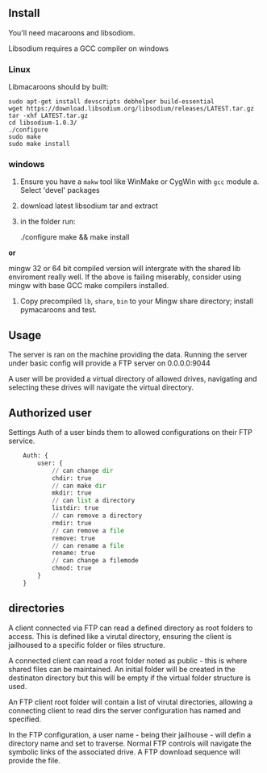 ## Install

You'll need macaroons and libsodiom.

Libsodium requires a GCC compiler on windows

### Linux


Libmacaroons should by built:

    sudo apt-get install devscripts debhelper build-essential
    wget https://download.libsodium.org/libsodium/releases/LATEST.tar.gz
    tar -xhf LATEST.tar.gz
    cd libsodium-1.0.3/
    ./configure
    sudo make
    sudo make install


### windows

1. Ensure you have a `makw` tool like WinMake or CygWin with `gcc` module
    a. Select 'devel' packages
2. download latest libsodium tar and extract
3. in the folder run:

    ./configure
    make && make install

**or**

mingw 32 or 64 bit compiled version will intergrate with the shared lib enviroment
really well. If the above is failing miserably, consider using mingw with base
GCC make compilers installed. 

1. Copy precompiled `lb`, `share`, `bin` to your Mingw share directory; install
pymacaroons and test.

## Usage

The server is ran on the machine providing the data. Running the server 
under basic config will provide a FTP server on 0.0.0.0:9044

A user will be provided a virtual directory of allowed drives, navigating
and selecting these drives will navigate the virtual directory.


## Authorized user

Settings Auth of a user binds them to allowed configurations
on their FTP service.

```python
    Auth: {
        user: {
            // can change dir
            chdir: true    
            // can make dir
            mkdir: true
            // can list a directory
            listdir: true
            // can remove a directory
            rmdir: true
            // can remove a file
            remove: true
            // can rename a file
            rename: true
            // can change a filemode
            chmod: true
        }
    }
```

## directories

A client connected via FTP can read a defined directory as root
folders to access. This is defined like a virutal directory, ensuring the
client is jailhoused to a specific folder or files structure.

A connected client can read a root folder noted as public - this is where shared
files can be maintained. An initial folder will be created in the destinaton
directory but this will be empty if the virtual folder structure is used.

An FTP client root folder will contain a list of virutal directories, allowing
a connecting client to read dirs the server configuration has named and specified.

In the FTP configuration, a user name - being their jailhouse - will defin a 
directory name and set to traverse. Normal FTP controls will navigate the
symbolic links of the associated drive. A FTP download sequence will provide
the file.

